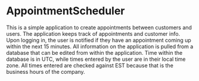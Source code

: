 # AppointmentScheduler

This is a simple application to create appointments between customers and users. The application keeps track of appointments and customer info. Upon logging in, the user is notified if they have an appointment coming up within the next 15 minutes. All information on the application is pulled from a database that can be edited from within the application. Time within the database is in UTC, while times entered by the user are in their local time zone. All times entered are checked against EST because that is the business hours of the company. 
